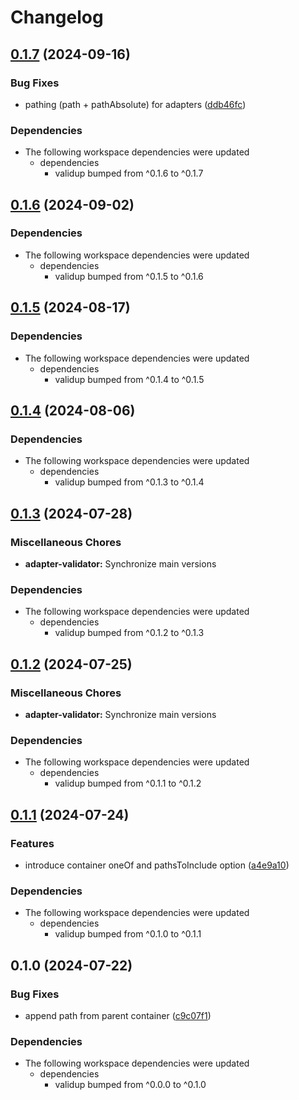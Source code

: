 # Changelog

## [0.1.7](https://github.com/tada5hi/validup/compare/adapter-validator-v0.1.6...adapter-validator-v0.1.7) (2024-09-16)


### Bug Fixes

* pathing (path + pathAbsolute) for adapters ([ddb46fc](https://github.com/tada5hi/validup/commit/ddb46fcb931d42579744650bc46a4f968b175a46))


### Dependencies

* The following workspace dependencies were updated
  * dependencies
    * validup bumped from ^0.1.6 to ^0.1.7

## [0.1.6](https://github.com/tada5hi/validup/compare/adapter-validator-v0.1.5...adapter-validator-v0.1.6) (2024-09-02)


### Dependencies

* The following workspace dependencies were updated
  * dependencies
    * validup bumped from ^0.1.5 to ^0.1.6

## [0.1.5](https://github.com/tada5hi/validup/compare/adapter-validator-v0.1.4...adapter-validator-v0.1.5) (2024-08-17)


### Dependencies

* The following workspace dependencies were updated
  * dependencies
    * validup bumped from ^0.1.4 to ^0.1.5

## [0.1.4](https://github.com/tada5hi/validup/compare/adapter-validator-v0.1.3...adapter-validator-v0.1.4) (2024-08-06)


### Dependencies

* The following workspace dependencies were updated
  * dependencies
    * validup bumped from ^0.1.3 to ^0.1.4

## [0.1.3](https://github.com/tada5hi/validup/compare/adapter-validator-v0.1.2...adapter-validator-v0.1.3) (2024-07-28)


### Miscellaneous Chores

* **adapter-validator:** Synchronize main versions


### Dependencies

* The following workspace dependencies were updated
  * dependencies
    * validup bumped from ^0.1.2 to ^0.1.3

## [0.1.2](https://github.com/tada5hi/validup/compare/adapter-validator-v0.1.1...adapter-validator-v0.1.2) (2024-07-25)


### Miscellaneous Chores

* **adapter-validator:** Synchronize main versions


### Dependencies

* The following workspace dependencies were updated
  * dependencies
    * validup bumped from ^0.1.1 to ^0.1.2

## [0.1.1](https://github.com/tada5hi/validup/compare/adapter-validator-v0.1.0...adapter-validator-v0.1.1) (2024-07-24)


### Features

* introduce container oneOf and pathsToInclude option ([a4e9a10](https://github.com/tada5hi/validup/commit/a4e9a1045924a7946cd628d282099ec0b788b76f))


### Dependencies

* The following workspace dependencies were updated
  * dependencies
    * validup bumped from ^0.1.0 to ^0.1.1

## 0.1.0 (2024-07-22)


### Bug Fixes

* append path from parent container ([c9c07f1](https://github.com/tada5hi/validup/commit/c9c07f1f003a68799e0ac874f7dd3f47e72af039))


### Dependencies

* The following workspace dependencies were updated
  * dependencies
    * validup bumped from ^0.0.0 to ^0.1.0
